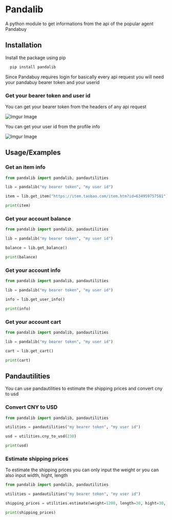 
# Pandalib

A python module to get informations from the api of the popular agent Pandabuy


## Installation

Install the package using pip

```bash
  pip install pandalib
```
Since Pandabuy requires login for basically every api request you will need your pandabuy bearer token and your userid

### Get your bearer token and user id
You can get your bearer token from the headers of any api request

![Imgur Image](https://i.imgur.com/uBCdo0Q.png)

You can get your user id from the profile info

![Imgur Image](https://i.imgur.com/mdoJsW0.png)


## Usage/Examples

### Get an item info

```python
from pandalib import pandalib, pandautilities

lib = pandalib("my bearer token", "my user id")

item = lib.get_item("https://item.taobao.com/item.htm?id=634959757581")

print(item)
```

### Get your account balance

```python
from pandalib import pandalib, pandautilities

lib = pandalib("my bearer token", "my user id")

balance = lib.get_balance()

print(balance)
```

### Get your account info

```python
from pandalib import pandalib, pandautilities

lib = pandalib("my bearer token", "my user id")

info = lib.get_user_info()

print(info)
```

### Get your account cart

```python
from pandalib import pandalib, pandautilities

lib = pandalib("my bearer token", "my user id")

cart = lib.get_cart()

print(cart)
```

## Pandautilities

You can use pandautilities to estimate the shipping prices and convert cny to usd

### Convert CNY to USD 

```python
from pandalib import pandalib, pandautilities

utilities = pandautilities("my bearer token", "my user id")

usd = utilities.cny_to_usd(230)

print(usd)
```

### Estimate shipping prices

To estimate the shipping prices you can only input the weight or you can also input width, hight, length

```python
from pandalib import pandalib, pandautilities

utilities = pandautilities("my bearer token", "my user id")

shipping_prices = utilities.estimate(weight=1200, length=30, hight=30, width = 30)

print(shipping_prices)
```
